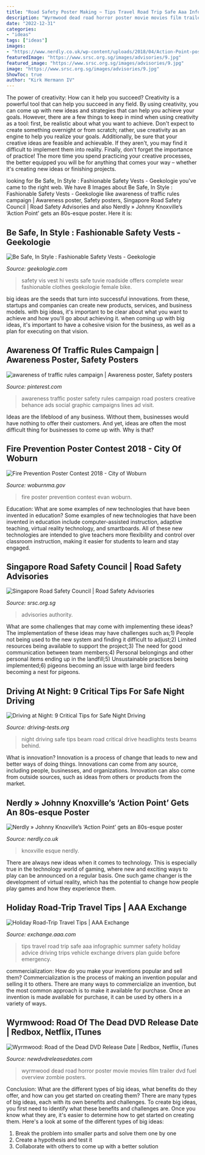 ```yaml
---
title: "Road Safety Poster Making ~ Tips Travel Road Trip Safe Aaa Infographic Summer Safety Holiday Advice Driving Trips Vehicle Exchange Drivers Plan Guide Before Emergency"
description: "Wyrmwood dead road horror poster movie movies film trailer dvd fuel overview zombie posters"
date: "2022-12-31"
categories:
- "ideas"
tags: ["ideas"]
images:
- "https://www.nerdly.co.uk/wp-content/uploads/2018/04/Action-Point-poster.jpg"
featuredImage: "https://www.srsc.org.sg/images/advisories/9.jpg"
featured_image: "https://www.srsc.org.sg/images/advisories/9.jpg"
image: "https://www.srsc.org.sg/images/advisories/9.jpg"
ShowToc: true
author: "Kirk Hermann IV"
---
```



The power of creativity: How can it help you succeed?
Creativity is a powerful tool that can help you succeed in any field. By using creativity, you can come up with new ideas and strategies that can help you achieve your goals. However, there are a few things to keep in mind when using creativity as a tool: first, be realistic about what you want to achieve. Don't expect to create something overnight or from scratch; rather, use creativity as an engine to help you realize your goals. Additionally, be sure that your creative ideas are feasible and achievable. If they aren't, you may find it difficult to implement them into reality. Finally, don't forget the importance of practice! The more time you spend practicing your creative processes, the better equipped you will be for anything that comes your way – whether it's creating new ideas or finishing projects.

	

		
looking for Be Safe, In Style : Fashionable Safety Vests - Geekologie you've came to the right web. We have 8 Images about Be Safe, In Style : Fashionable Safety Vests - Geekologie like awareness of traffic rules campaign | Awareness poster, Safety posters, Singapore Road Safety Council | Road Safety Advisories and also Nerdly » Johnny Knoxville’s ‘Action Point’ gets an 80s-esque poster. Here it is:
		
    
## Be Safe, In Style : Fashionable Safety Vests - Geekologie

<img loading=lazy src="https://geekologie.com/2009/12/23/safety-vests-2.jpg" onerror="this.onerror=null;this.src='https://tse4.mm.bing.net/th?id=OIP.dZAKDa-mWSgP1qpjJxwrSwHaMm&amp;pid=15.1';" alt="Be Safe, In Style : Fashionable Safety Vests - Geekologie">

_Source: geekologie.com_

>safety vis vest hi vests safe tuvie roadside offers complete wear fashionable clothes geekologie female bike. 

	

big ideas are the seeds that turn into successful innovations. from these, startups and companies can create new products, services, and business models. with big ideas, it's important to be clear about what you want to achieve and how you'll go about achieving it. when coming up with big ideas, it's important to have a cohesive vision for the business, as well as a plan for executing on that vision.

    
## Awareness Of Traffic Rules Campaign | Awareness Poster, Safety Posters

<img loading=lazy src="https://i.pinimg.com/736x/3a/5d/b6/3a5db652bad4720b40843125e20fc602--print-awareness-anna.jpg" onerror="this.onerror=null;this.src='https://tse2.mm.bing.net/th?id=OIP.V0KXtL3gfrtQJhNVjHdzJgHaNb&amp;pid=15.1';" alt="awareness of traffic rules campaign | Awareness poster, Safety posters">

_Source: pinterest.com_

>awareness traffic poster safety rules campaign road posters creative behance ads social graphic campaigns lines ad visit. 

	

Ideas are the lifeblood of any business. Without them, businesses would have nothing to offer their customers. And yet, ideas are often the most difficult thing for businesses to come up with. Why is that?

    
## Fire Prevention Poster Contest 2018 - City Of Woburn

<img loading=lazy src="https://www.woburnma.gov/wp-content/uploads/2018/02/20180222145053_IMG_3840-683x1024.jpg" onerror="this.onerror=null;this.src='https://tse4.mm.bing.net/th?id=OIP.hKgBf5YNRaopTv9HfdyzNgHaLG&amp;pid=15.1';" alt="Fire Prevention Poster Contest 2018 - City of Woburn">

_Source: woburnma.gov_

>fire poster prevention contest evan woburn. 

	

Education: What are some examples of new technologies that have been invented in education?
Some examples of new technologies that have been invented in education include computer-assisted instruction, adaptive teaching, virtual reality technology, and smartboards. All of these new technologies are intended to give teachers more flexibility and control over classroom instruction, making it easier for students to learn and stay engaged.

    
## Singapore Road Safety Council | Road Safety Advisories

<img loading=lazy src="https://www.srsc.org.sg/images/advisories/9.jpg" onerror="this.onerror=null;this.src='https://tse4.mm.bing.net/th?id=OIP.6AELU-fy3yipj1YbAHeViwAAAA&amp;pid=15.1';" alt="Singapore Road Safety Council | Road Safety Advisories">

_Source: srsc.org.sg_

>advisories authority. 

	

What are some challenges that may come with implementing these ideas?
The implementation of these ideas may have challenges such as;1) People not being used to the new system and finding it difficult to adjust;2) Limited resources being available to support the project;3) The need for good communication between team members;4) Personal belongings and other personal items ending up in the landfill;5) Unsustainable practices being implemented;6) pigeons becoming an issue with large bird feeders becoming a nest for pigeons.

    
## Driving At Night: 9 Critical Tips For Safe Night Driving

<img loading=lazy src="https://driving-tests.org/wp-content/uploads/2012/03/night-road.jpg" onerror="this.onerror=null;this.src='https://tse4.mm.bing.net/th?id=OIP.-UGOzFs1pffvBlFLk3u0JgHaE5&amp;pid=15.1';" alt="Driving at Night: 9 Critical Tips for Safe Night Driving">

_Source: driving-tests.org_

>night driving safe tips beam road critical drive headlights tests beams behind. 

	

What is innovation?
Innovation is a process of change that leads to new and better ways of doing things. Innovations can come from any source, including people, businesses, and organizations. Innovation can also come from outside sources, such as ideas from others or products from the market.

    
## Nerdly » Johnny Knoxville’s ‘Action Point’ Gets An 80s-esque Poster

<img loading=lazy src="https://www.nerdly.co.uk/wp-content/uploads/2018/04/Action-Point-poster.jpg" onerror="this.onerror=null;this.src='https://tse1.mm.bing.net/th?id=OIP.72oeFFRNC-MLCFy01fhEzAHaK-&amp;pid=15.1';" alt="Nerdly » Johnny Knoxville’s ‘Action Point’ gets an 80s-esque poster">

_Source: nerdly.co.uk_

>knoxville esque nerdly. 

	

There are always new ideas when it comes to technology. This is especially true in the technology world of gaming, where new and exciting ways to play can be announced on a regular basis. One such game changer is the development of virtual reality, which has the potential to change how people play games and how they experience them.

    
## Holiday Road-Trip Travel Tips | AAA Exchange

<img loading=lazy src="https://exchange.aaa.com/wp-content/uploads/2014/05/Road-Travel-Tips-infographic.png" onerror="this.onerror=null;this.src='https://tse4.mm.bing.net/th?id=OIP.9KVEwMcpchylmaeKK9ew_gHaTF&amp;pid=15.1';" alt="Holiday Road-Trip Travel Tips | AAA Exchange">

_Source: exchange.aaa.com_

>tips travel road trip safe aaa infographic summer safety holiday advice driving trips vehicle exchange drivers plan guide before emergency. 

	

commercialization: How do you make your inventions popular and sell them?
Commercialization is the process of making an invention popular and selling it to others. There are many ways to commercialize an invention, but the most common approach is to make it available for purchase. Once an invention is made available for purchase, it can be used by others in a variety of ways.

    
## Wyrmwood: Road Of The Dead DVD Release Date | Redbox, Netflix, ITunes

<img loading=lazy src="http://www.newdvdreleasedates.com/images/posters/large/wyrmwood-road-of-the-dead-2014-03.jpg" onerror="this.onerror=null;this.src='https://tse3.mm.bing.net/th?id=OIP.GfDdY4q5B9YyjluVwM38tQHaKf&amp;pid=15.1';" alt="Wyrmwood: Road of the Dead DVD Release Date | Redbox, Netflix, iTunes">

_Source: newdvdreleasedates.com_

>wyrmwood dead road horror poster movie movies film trailer dvd fuel overview zombie posters. 

	

Conclusion: What are the different types of big ideas, what benefits do they offer, and how can you get started on creating them?
There are many types of big ideas, each with its own benefits and challenges. To create big ideas, you first need to identify what these benefits and challenges are. Once you know what they are, it's easier to determine how to get started on creating them. Here's a look at some of the different types of big ideas:
1. Break the problem into smaller parts and solve them one by one
2. Create a hypothesis and test it
3. Collaborate with others to come up with a better solution

